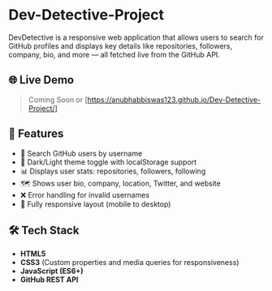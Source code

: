 # Dev-Detective-Project

DevDetective is a responsive web application that allows users to search for GitHub profiles and displays key details like repositories, followers, company, bio, and more — all fetched live from the GitHub API.


## 🌐 Live Demo

> Coming Soon or [https://anubhabbiswas123.github.io/Dev-Detective-Project/]

## 📌 Features

- 🔎 Search GitHub users by username
- 🌙 Dark/Light theme toggle with localStorage support
- 📊 Displays user stats: repositories, followers, following
- 🗺️ Shows user bio, company, location, Twitter, and website
- ❌ Error handling for invalid usernames
- 📱 Fully responsive layout (mobile to desktop)

## 🛠️ Tech Stack

- **HTML5**
- **CSS3** (Custom properties and media queries for responsiveness)
- **JavaScript (ES6+)**
- **GitHub REST API**

